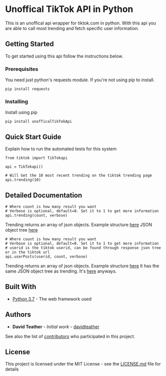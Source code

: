 # Unoffical TikTok API in Python

This is an unoffical api wrapper for tiktok.com in python. With this api you are able to call most trending and fetch specific user information.

## Getting Started

To get started using this api follow the instructions below.

### Prerequisites

You need just python's requests module. If you're not using pip to install.

```
pip install requests
```

### Installing

Install using pip

```
pip install unofficalTikTokApi
```

## Quick Start Guide

Explain how to run the automated tests for this system

```
from tiktok import TikTokapi

api = TikTokapi()

# Will Get the 10 most recent trending on the tiktok trending page
api.trending(10)
```

## Detailed Documentation

```
# Where count is how many result you want
# Verbose is optional, default=0. Set it to 1 to get more information
api.trending(count, verbose)
```

Trending returns an array of json objects. Example structure [here](https://gist.github.com/davidteather/0be2e495e2de54098e8f2a9594581d27)
JSON object tree [here](https://gist.github.com/davidteather/bc4baef0edb621dd322c8ad128a31ac1)

```
# Where count is how many result you want
# Verbose is optional, default=0. Set it to 1 to get more information
# userid is the tiktok userid, can be found through response json tree or in the tiktok url
api.userPosts(userid, count, verbose)
```

Trending returns an array of json objects. Example structure [here](https://gist.github.com/davidteather/a5c1e54de353353f77a78139d2e5a9f9)
It has the same JSON object tree as trending. It's [here](https://gist.github.com/davidteather/bc4baef0edb621dd322c8ad128a31ac1) anyways.

## Built With

* [Python 3.7](https://www.python.org/) - The web framework used

## Authors

* **David Teather** - *Initial work* - [davidteather](https://github.com/davidteather)

See also the list of [contributors](https://github.com/davidteather/TikTok-Api/contributors) who participated in this project.

## License

This project is licensed under the MIT License - see the [LICENSE.md](LICENSE.md) file for details
